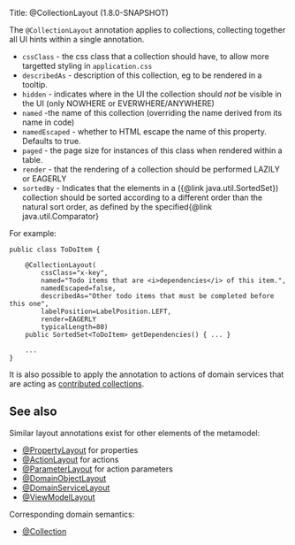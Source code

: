 Title: @CollectionLayout (1.8.0-SNAPSHOT)

The `@CollectionLayout` annotation applies to collections, collecting together all UI hints within a single
annotation.

* `cssClass` - the css class that a collection should have, to allow more targetted styling in `application.css`
* `describedAs` - description of this collection, eg to be rendered in a tooltip.
* `hidden` - indicates where in the UI the collection should *not* be visible in the UI (only NOWHERE or EVERWHERE/ANYWHERE)
* `named` -the name of this collection (overriding the name derived from its name in code)
* `namedEscaped` - whether to HTML escape the name of this property.  Defaults to true.
* `paged` - the page size for instances of this class when rendered within a table.
* `render` - that the rendering of a collection should be performed LAZILY or EAGERLY
* `sortedBy` - Indicates that the elements in a ({@link java.util.SortedSet}) collection should be sorted according to a different order than the natural sort order, as defined by the specified{@link java.util.Comparator}

For example:

    public class ToDoItem {

        @CollectionLayout(
            cssClass="x-key",
            named="Todo items that are <i>dependencies</i> of this item.",
            namedEscaped=false,
            describedAs="Other todo items that must be completed before this one",
            labelPosition=LabelPosition.LEFT,
            render=EAGERLY
            typicalLength=80)
        public SortedSet<ToDoItem> getDependencies() { ... }

        ...
    }

It is also possible to apply the annotation to actions of domain services that are acting as [contributed collections](../../more-advanced-topics/how-to-01-062-How-to-decouple-dependencies-using-contributions.html).

## See also

Similar layout annotations exist for other elements of the metamodel:

* [@PropertyLayout](./PropertyLayout.html) for properties
* [@ActionLayout](./ActionLayout.html) for actions
* [@ParameterLayout](./ParameterLayout.html) for action parameters
* [@DomainObjectLayout](./DomainObjectLayout.html)
* [@DomainServiceLayout](./DomainServiceLayout.html)
* [@ViewModelLayout](./ViewModelLayout.html)

Corresponding domain semantics:

* [@Collection](./Collection.html)

